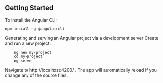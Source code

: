 ## Getting Started

To install the Angular CLI:

`npm install –g @angular/cli`

Generating and serving an Angular project via a development server Create and run a new project:

```
	ng new my-project
	cd my-project
	ng serve
```

Navigate to http://localhost:4200/ . The app will automatically reload if you change any of the source files. 
